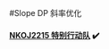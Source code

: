 #Slope DP 斜率优化
#### [NKOJ2215 特别行动队](http://42.247.7.121/zh/Problem/Details/2215) :heavy_check_mark:
